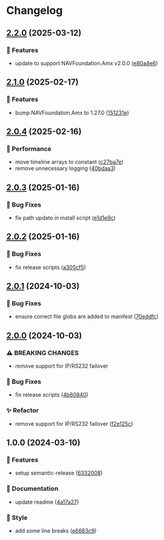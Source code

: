 # Changelog

## [2.2.0](https://github.com/Norgate-AV/NAVDatabase.Amx.PanasonicDisplay/compare/v2.1.0...v2.2.0) (2025-03-12)

### 🌟 Features

- update to support NAVFoundation.Amx v2.0.0 ([e80a4e6](https://github.com/Norgate-AV/NAVDatabase.Amx.PanasonicDisplay/commit/e80a4e6f944f86e094f9bad3176e4f3e8ae0013f))

## [2.1.0](https://github.com/Norgate-AV/NAVDatabase.Amx.PanasonicDisplay/compare/v2.0.4...v2.1.0) (2025-02-17)

### 🌟 Features

- bump NAVFoundation.Amx to 1.27.0 ([151231e](https://github.com/Norgate-AV/NAVDatabase.Amx.PanasonicDisplay/commit/151231e80d75c4a71d29bf9072bfd7fcf9a25648))

## [2.0.4](https://github.com/Norgate-AV/NAVDatabase.Amx.PanasonicDisplay/compare/v2.0.3...v2.0.4) (2025-02-16)

### 🚀 Performance

- move timeline arrays to constant ([c27ba7e](https://github.com/Norgate-AV/NAVDatabase.Amx.PanasonicDisplay/commit/c27ba7e0d2e1b845783e9cc99d29e3b0bf91dc0d))
- remove unnecessary logging ([40bdaa3](https://github.com/Norgate-AV/NAVDatabase.Amx.PanasonicDisplay/commit/40bdaa3d54f06690e0d67ecc50392f1c8199bdb3))

## [2.0.3](https://github.com/Norgate-AV/NAVDatabase.Amx.PanasonicDisplay/compare/v2.0.2...v2.0.3) (2025-01-16)

### 🐛 Bug Fixes

- fix path update in install script ([e1d1e9c](https://github.com/Norgate-AV/NAVDatabase.Amx.PanasonicDisplay/commit/e1d1e9cba318398c8249b2866edac74d15e30206))

## [2.0.2](https://github.com/Norgate-AV/NAVDatabase.Amx.PanasonicDisplay/compare/v2.0.1...v2.0.2) (2025-01-16)

### 🐛 Bug Fixes

- fix release scripts ([a305cf5](https://github.com/Norgate-AV/NAVDatabase.Amx.PanasonicDisplay/commit/a305cf5b6b415bac6faad6289aff1b02738e4c0d))

## [2.0.1](https://github.com/Norgate-AV/NAVDatabase.Amx.PanasonicDisplay/compare/v2.0.0...v2.0.1) (2024-10-03)

### 🐛 Bug Fixes

- ensure correct file globs are added to manifest ([70eddfc](https://github.com/Norgate-AV/NAVDatabase.Amx.PanasonicDisplay/commit/70eddfceb5c0bf3ba8d9fd082aab44974b252ab6))

## [2.0.0](https://github.com/Norgate-AV/NAVDatabase.Amx.PanasonicDisplay/compare/v1.0.0...v2.0.0) (2024-10-03)

### ⚠ BREAKING CHANGES

- remove support for IP/RS232 failover

### 🐛 Bug Fixes

- fix release scripts ([4b60840](https://github.com/Norgate-AV/NAVDatabase.Amx.PanasonicDisplay/commit/4b60840b5f4201a71ba9934bb831aa1920e28765))

### ✨ Refactor

- remove support for IP/RS232 failover ([f2e125c](https://github.com/Norgate-AV/NAVDatabase.Amx.PanasonicDisplay/commit/f2e125cd440c56a8a274fbff71fc32156838e5b9))

## 1.0.0 (2024-03-10)

### 🌟 Features

- setup semantic-release ([6332008](https://github.com/Norgate-AV/NAVDatabase.Amx.PanasonicDisplay/commit/6332008e213f17133204d2be025aec4e2627c1b7))

### 📖 Documentation

- update readme ([4a17a27](https://github.com/Norgate-AV/NAVDatabase.Amx.PanasonicDisplay/commit/4a17a27d73568c2bff82b7fb3a1d1f7cacf7b598))

### 💅 Style

- add some line breaks ([e6683c9](https://github.com/Norgate-AV/NAVDatabase.Amx.PanasonicDisplay/commit/e6683c9d31f5ea33e5d8adf0ea9a8627750e0e2a))

